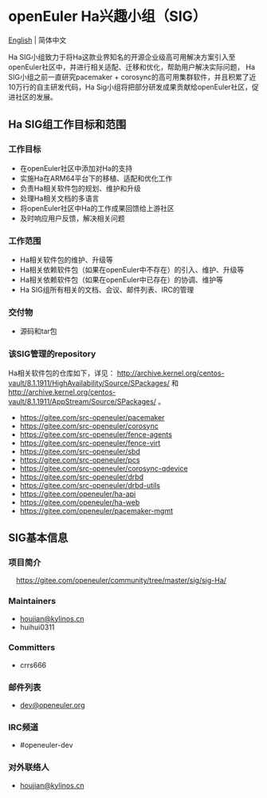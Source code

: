 # openEuler Ha兴趣小组（SIG）
[English](./sig-Ha.md) | 简体中文

Ha SIG小组致力于将Ha这款业界知名的开源企业级高可用解决方案引入至openEuler社区中，并进行相关适配、迁移和优化，帮助用户解决实际问题， Ha SIG小组之前一直研究pacemaker + corosync的高可用集群软件，并且积累了近10万行的自主研发代码，Ha Sig小组将把部分研发成果贡献给openEuler社区，促进社区的发展。


## Ha SIG组工作目标和范围

### 工作目标

- 在openEuler社区中添加对Ha的支持
- 实施Ha在ARM64平台下的移植、适配和优化工作
- 负责Ha相关软件包的规划、维护和升级
- 处理Ha相关文档的多语言
- 将openEuler社区中Ha的工作成果回馈给上游社区
- 及时响应用户反馈，解决相关问题


### 工作范围

- Ha相关软件包的维护、升级等
- Ha相关依赖软件包（如果在openEuler中不存在）的引入、维护、升级等
- Ha相关依赖软件包（如果在openEuler中已存在）的协调、维护等
- Ha SIG组所有相关的文档、会议、邮件列表、IRC的管理


### 交付物

- 源码和tar包


### 该SIG管理的repository

Ha相关软件包的仓库如下，详见： http://archive.kernel.org/centos-vault/8.1.1911/HighAvailability/Source/SPackages/ 和 http://archive.kernel.org/centos-vault/8.1.1911/AppStream/Source/SPackages/ 。

- https://gitee.com/src-openeuler/pacemaker
- https://gitee.com/src-openeuler/corosync
- https://gitee.com/src-openeuler/fence-agents
- https://gitee.com/src-openeuler/fence-virt
- https://gitee.com/src-openeuler/sbd
- https://gitee.com/src-openeuler/pcs
- https://gitee.com/src-openeuler/corosync-qdevice
- https://gitee.com/src-openeuler/drbd
- https://gitee.com/src-openeuler/drbd-utils
- https://gitee.com/openeuler/ha-api
- https://gitee.com/openeuler/ha-web
- https://gitee.com/openeuler/pacemaker-mgmt

## SIG基本信息

### 项目简介
    https://gitee.com/openeuler/community/tree/master/sig/sig-Ha/

### Maintainers
- houjian@kylinos.cn
- huihui0311

### Committers
- crrs666

### 邮件列表
- dev@openeuler.org

### IRC频道
- #openeuler-dev

### 对外联络人
- houjian@kylinos.cn
